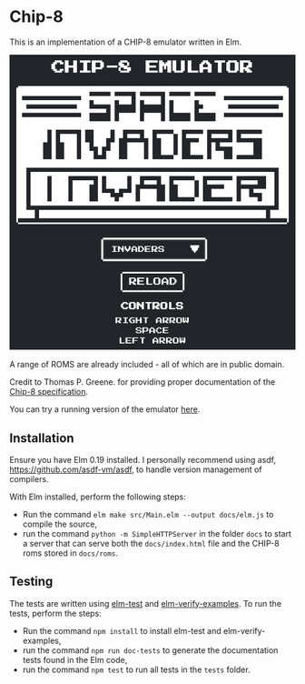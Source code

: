# Chip-8

This is an implementation of a CHIP-8 emulator written in Elm.

![Screenshot](/images/screenshot.png)

A range of ROMS are already included - all of which are in public domain.

Credit to Thomas P. Greene. for providing proper documentation of the [Chip-8
specification](http://devernay.free.fr/hacks/chip8/C8TECH10.HTM).

You can try a running version of the emulator
[here](http://dragonwasrobot.github.io/chip-8/).

## Installation

Ensure you have Elm 0.19 installed. I personally recommend using asdf,
https://github.com/asdf-vm/asdf, to handle version management of compilers.

With Elm installed, perform the following steps:

- Run the command `elm make src/Main.elm --output docs/elm.js` to compile the
  source,
- run the command `python -m SimpleHTTPServer` in the folder `docs` to start a
  server that can serve both the `docs/index.html` file and the CHIP-8 roms
  stored in `docs/roms`.

## Testing

The tests are written using [elm-test](https://github.com/elm-explorations/test)
and [elm-verify-examples](https://github.com/stoeffel/elm-verify-examples/). To
run the tests, perform the steps:

- Run the command `npm install` to install elm-test and elm-verify-examples,
- run the command `npm run doc-tests` to generate the documentation tests found
  in the Elm code,
- run the command `npm test` to run all tests in the `tests` folder.
